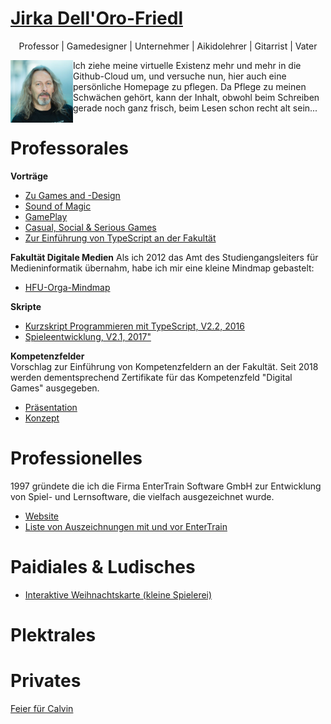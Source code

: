 # [Jirka Dell'Oro-Friedl](https://JirkaDellOro.github.io)
<p align="center">Professor | Gamedesigner | Unternehmer | Aikidolehrer | Gitarrist | Vater</p>

<img src="JirkaSmall.jpg" width="100" style="float:left; display=inline"/> Ich ziehe meine virtuelle Existenz mehr und mehr in die Github-Cloud um, und versuche nun, hier auch eine persönliche Homepage zu pflegen. Da Pflege zu meinen Schwächen gehört, kann der Inhalt, obwohl beim Schreiben gerade noch ganz frisch, beim Lesen schon recht alt sein...

# Professorales
**Vorträge**  
- [Zu Games and -Design](Prof/Vorträge/HochschuleKunstKarlsruhe/VortragKunstKarlsruhe2019.pdf)  
- [Sound of Magic](Prof/Vorträge/SoundOfMagic/Vortrag.pdf)
- [GamePlay](Prof/Vorträge/GamePlay_Final.swf)
- [Casual, Social & Serious Games](Prof/Vorträge/Casual_Social_Serious.swf)
- [Zur Einführung von TypeScript an der Fakultät](Prof/Vorträge/TypeScriptHFU.pdf)

**Fakultät Digitale Medien**
Als ich 2012 das Amt des Studiengangsleiters für Medieninformatik übernahm, habe ich mir eine kleine Mindmap gebastelt:  
- [HFU-Orga-Mindmap](https://jirkadelloro.github.io/FreeMindViewer/?map=Organisation.mm&path=https://JirkaDellOro.github.io/Prof)  

**Skripte**  
- [Kurzskript Programmieren mit TypeScript, V2.2, 2016](Prof/Skripte/Kurzskript_160621.pdf)
- [Spieleentwicklung, V2.1, 2017"](Prof/Skripte/Kurzskript_160621.pdf)  

**Kompetenzfelder**  
Vorschlag zur Einführung von Kompetenzfeldern an der Fakultät. Seit 2018 werden dementsprechend Zertifikate für das Kompetenzfeld "Digital Games" ausgegeben.
- [Präsentation](Prof/Konpetenzfelder/ÜberlegungenKompetenzfelder_170126.pdf)  
- [Konzept](Prof/Konpetenzfelder/Kompetenzfelder_170410.pdf)  

# Professionelles
1997 gründete die ich die Firma EnterTrain Software GmbH zur Entwicklung von Spiel- und Lernsoftware, die vielfach ausgezeichnet wurde.
- [Website](https://www.entertrain.com)
- [Liste von Auszeichnungen mit und vor EnterTrain](EnterTrain/Awards)

# Paidiales & Ludisches
- [Interaktive Weihnachtskarte (kleine Spielerei)](Gamedesign/LetItSnow/start.html)

# Plektrales

# Privates
[Feier für Calvin](Privat/Calvin/Feier18)
